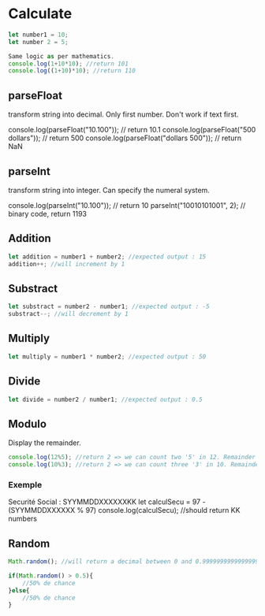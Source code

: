 # Calculate
```javascript
let number1 = 10;
let number 2 = 5;

Same logic as per mathematics.
console.log(1+10*10); //return 101
console.log((1+10)*10); //return 110
```

## parseFloat
transform string into decimal.
Only first number.
Don\'t work if text first.

console.log(parseFloat("10.100")); // return 10.1
console.log(parseFloat("500 dollars")); // return 500
console.log(parseFloat("dollars 500")); // return NaN

## parseInt
transform string into integer.
Can specify the numeral system.

console.log(parseInt("10.100")); // return 10
parseInt("10010101001", 2); // binary code, return 1193

## Addition
```javascript
let addition = number1 + number2; //expected output : 15
addition++; //will increment by 1
```

## Substract
```javascript
let substract = number2 - number1; //expected output : -5
substract--; //will decrement by 1
```

## Multiply
```javascript
let multiply = number1 * number2; //expected output : 50
```

## Divide
```javascript
let divide = number2 / number1; //expected output : 0.5
```

## Modulo
Display the remainder.
```javascript
console.log(12%5); //return 2 => we can count two '5' in 12. Remainder : 2
console.log(10%3); //return 2 => we can count three '3' in 10. Remainder : 1
```

### Exemple
Securité Social :
SYYMMDDXXXXXXKK
let calculSecu = 97 - (SYYMMDDXXXXXX % 97)
console.log(calculSecu); //should return KK numbers

## Random
```javascript
Math.random(); //will return a decimal between 0 and 0.9999999999999999 (16 decimals)

if(Math.random() > 0.5){
	//50% de chance
}else{
	//50% de chance
}
```